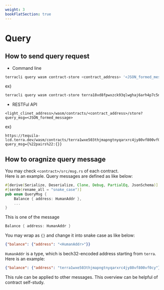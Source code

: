 ```yaml
---
weight: 3
bookFlatSection: true
---
```


# Query

## How to send query request

- Command line
```bash
terracli query wasm contract-store <contract_address> '<JSON_formed_message>'
```
ex)

```bash
terracli query wasm contract-store terra18vd8fpwxzck93qlwghaj6arh4p7c5n896xzem5 '{"balance":{"address": "terra1wxe503thjmapngtnyqarxrc4jy80vf800vf0cy"}}'
```

- RESTFul API
```URL
<light_clinet_address>/wasm/contracts/<contract_address>/store?query_msg=<JSON_formed_message>
```

ex)

```URL
https://tequila-lcd.terra.dev/wasm/contracts/terra1wxe503thjmapngtnyqarxrc4jy80vf800vf0cy/store?query_msg={%22pairs%22:{}}
```

## How to oragnize query message

You may check `<contract>/src/msg.rs` of each contract. <br/>
Here is an example. Query messages are defined as like below:

```rust
#[derive(Serialize, Deserialize, Clone, Debug, PartialEq, JsonSchema)]
#[serde(rename_all = "snake_case")]
pub enum QueryMsg {
    Balance { address: HumanAddr },
    ...
}
```

This is one of the message
```rust
Balance { address: HumanAddr }
```

You may wrap as `{}` and change it into snake case as like below:
```json
{"balance": {"address": "<HumanAddr>"}}
```

`HumanAddr` is a type, which is bech32-encoded address starting from `terra`.<br />
Here is an example:
```json
{"balance": {"address": "terra1wxe503thjmapngtnyqarxrc4jy80vf800vf0cy"}}
```

This rule can be applied to other messages. This overview can be helpful of contract self-study.
